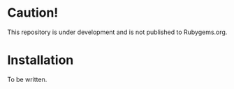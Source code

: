 # Caution!
This repository is under development and is not published to Rubygems.org.

# Installation
To be written.

